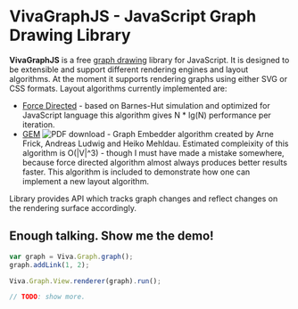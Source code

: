 VivaGraphJS - JavaScript Graph Drawing Library
==================================================
**VivaGraphJS** is a free [graph drawing](http://en.wikipedia.org/wiki/Graph_drawing) library for JavaScript.
It is designed to be extensible and support different rendering engines and layout algorithms. At the moment
it supports rendering graphs using either SVG or CSS formats. Layout algorithms currently implemented are:

* [Force Directed](http://en.wikipedia.org/wiki/Force-based_algorithms_\(graph_drawing\)) - based on Barnes-Hut
simulation and optimized for JavaScript language this algorithm gives N * lg(N) performance per iteration. 
* [GEM](http://citeseerx.ist.psu.edu/viewdoc/download?doi=10.1.1.113.9565&rep=rep1&type=pdf) ![PDF download](https://ripedigital.blazonco.com/images/pdf-icon.gif) - Graph Embedder
algorithm created by Arne Frick, Andreas Ludwig and Heiko Mehldau. Estimated compleixity of this algorithm
is O(|V|^3) - though I must have made a mistake somewhere, because force directed algorithm almost
always produces better results faster. This algorithm is included to demonstrate how
one can implement a new layout algorithm.

Library provides API which tracks graph changes and reflect changes on the rendering surface
accordingly.


Enough talking. Show me the demo!
----------------------------------------------------
```javascript
var graph = Viva.Graph.graph();
graph.addLink(1, 2);

Viva.Graph.View.renderer(graph).run();

// TODO: show more.
```